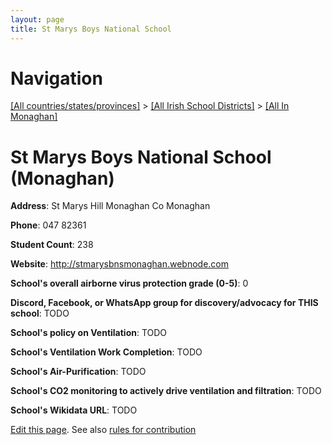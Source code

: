 ```yaml
---
layout: page
title: St Marys Boys National School
---
```

# Navigation

[[All countries/states/provinces]](../../..) > [[All Irish School Districts]](../..) > [[All In Monaghan]](..)

# St Marys Boys National School (Monaghan)

**Address**: St Marys Hill Monaghan Co Monaghan

**Phone**: 047 82361

**Student Count**: 238

**Website**: <http://stmarysbnsmonaghan.webnode.com>

**School's overall airborne virus protection grade (0-5)**: 0

**Discord, Facebook, or WhatsApp group for discovery/advocacy for THIS school**: TODO

**School's policy on Ventilation**: TODO

**School's Ventilation Work Completion**: TODO

**School's Air-Purification**: TODO

**School's CO2 monitoring to actively drive ventilation and filtration**: TODO

**School's Wikidata URL**: TODO


[Edit this page](https://github.com/ventilate-schools/Ireland/edit/main/./Monaghan/St_Marys_Boys_National_School.md). See also [rules for contribution](../../../contribution-rules/)